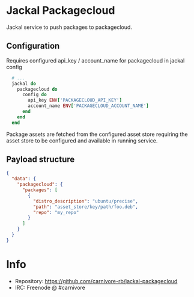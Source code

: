 # Jackal Packagecloud

Jackal service to push packages to packagecloud.

## Configuration

Requires configured api_key / account_name for packagecloud in jackal config

```ruby
  # ...
  jackal do
    packagecloud do
      config do
        api_key ENV['PACKAGECLOUD_API_KEY']
        account_name ENV['PACKAGECLOUD_ACCOUNT_NAME']
      end
    end
  end
```

Package assets are fetched from the configured asset store requiring
the asset store to be configured and available in running service.

## Payload structure

```json
{
  "data": {
    "packagecloud": {
      "packages": [
        {
          "distro_description": "ubuntu/precise",
          "path": "asset_store/key/path/foo.deb",
          "repo": "my_repo"
        }
      ]
    }
  }
}
```

# Info

* Repository: https://github.com/carnivore-rb/jackal-packagecloud
* IRC: Freenode @ #carnivore
